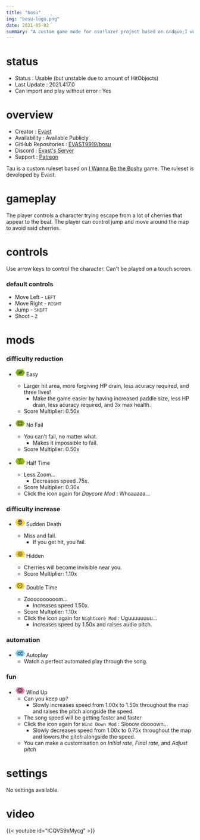```yaml
---
title: "bosu"
img: "bosu-logo.png"
date: 2021-05-02
summary: "A custom game mode for osu!lazer project based on &rdquo;I wanna be the Boshy&rdquo; game"
---
```


# status

- Status : Usable (but unstable due to amount of HitObjects)
- Last Update : 2021.417.0
- Can import and play without error : Yes

# overview

- Creator : [Evast](https://github.com/EVAST9919)
- Availability : Available Publicly
- GitHub Repositories : [EVAST9919/bosu](https://github.com/EVAST9919/bosu)
- Discord : [Evast's Server](https://discord.com/invite/7Y8GXAa)
- Support : [Patreon](https://patreon.com/evast)

Tau is a custom ruleset based on [I Wanna Be the Boshy](https://grynsoft.com/old-games#:~:text=I%20Wanna%20Be%20The%20Boshy%20(2010)) game. The ruleset is developed by Evast.

# gameplay

The player controls a character trying escape from a lot of cherries that appear to the beat. The player can control jump and move around the map to avoid said cherries.

# controls

Use arrow keys to control the character. Can't be played on a touch screen.

### default controls

- Move Left - `LEFT`
- Move Right - `RIGHT`
- Jump - `SHIFT`
- Shoot - `Z`

# mods

### difficulty reduction

- ![Easy Icon](mod-icon/easy-mod.png) Easy
  - Larger hit area, more forgiving HP drain, less acuracy required, and three lives!
    - Make the game easier by having increased paddle size, less HP drain, less acuracy required, and 3x max health.
  - Score Multiplier: 0.50x

- ![No Fail Icon](mod-icon/no-fail-mod.png) No Fail
  - You can't fail, no matter what.
    - Makes it impossible to fail.
  - Score Multiplier: 0.50x

- ![Half Time Icon](mod-icon/half-time-mod.png) Half Time
  - Less Zoom...
    - Decreases speed .75x.
  - Score Multiplier: 0.30x
  - Click the icon again for *Daycore Mod* : Whoaaaaa...

### difficulty increase

- ![Sudden Death Icon](mod-icon/sudden-death-mod.png) Sudden Death
  - Miss and fail.
    - If you get hit, you fail.

- ![Hidden Icon](mod-icon/hidden-mod.png) Hidden
  - Cherries will become invisible near you.
  - Score Multiplier: 1.10x

- ![Double Time Icon](mod-icon/double-time-mod.png) Double Time
  - Zoooooooooom...
    - Increases speed 1.50x.
  - Score Multiplier: 1.10x
  - Click the icon again for `Nightcore Mod` : Uguuuuuuuu...
    - Increases speed by 1.50x and raises audio pitch.

### automation

- ![Autoplay Icon](mod-icon/autoplay-mod.png) Autoplay
  - Watch a perfect automated play through the song.

### fun

- ![Wind Up Icon](mod-icon/wind-up-mod.png) Wind Up
  - Can you keep up?
    - Slowly increases speed from 1.00x to 1.50x throughout the map and raises the pitch alongside the speed.
  - The song speed will be getting faster and faster
  - Click the icon again for `Wind Down Mod` : Slooow doooown...
    - Slowly decreases speed from 1.00x to 0.75x throughout the map and lowers the pitch alongside the speed.
  - You can make a customisation on *Initial rate*, *Final rate*, and *Adjust pitch*

# settings

No settings available.

# video

{{< youtube id="ICQVS9xMycg" >}}
